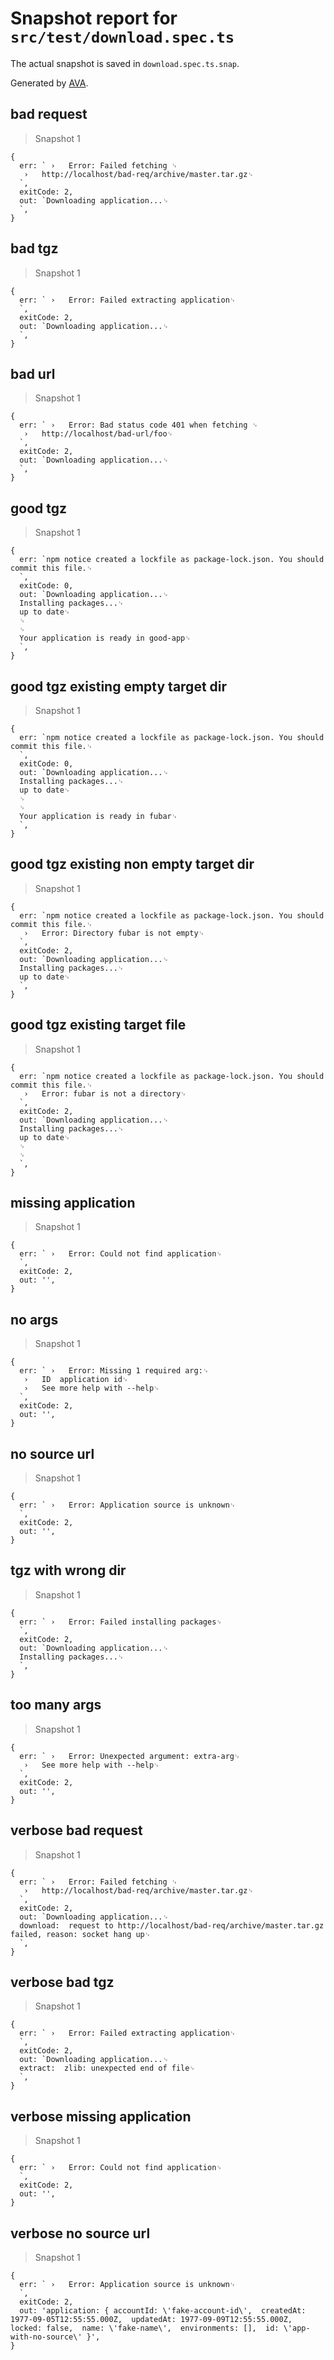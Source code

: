 # Snapshot report for `src/test/download.spec.ts`

The actual snapshot is saved in `download.spec.ts.snap`.

Generated by [AVA](https://ava.li).

## bad request

> Snapshot 1

    {
      err: ` ›   Error: Failed fetching ␊
       ›   http://localhost/bad-req/archive/master.tar.gz␊
      `,
      exitCode: 2,
      out: `Downloading application...␊
      `,
    }

## bad tgz

> Snapshot 1

    {
      err: ` ›   Error: Failed extracting application␊
      `,
      exitCode: 2,
      out: `Downloading application...␊
      `,
    }

## bad url

> Snapshot 1

    {
      err: ` ›   Error: Bad status code 401 when fetching ␊
       ›   http://localhost/bad-url/foo␊
      `,
      exitCode: 2,
      out: `Downloading application...␊
      `,
    }

## good tgz

> Snapshot 1

    {
      err: `npm notice created a lockfile as package-lock.json. You should commit this file.␊
      `,
      exitCode: 0,
      out: `Downloading application...␊
      Installing packages...␊
      up to date␊
      ␊
      ␊
      Your application is ready in good-app␊
      `,
    }

## good tgz existing empty target dir

> Snapshot 1

    {
      err: `npm notice created a lockfile as package-lock.json. You should commit this file.␊
      `,
      exitCode: 0,
      out: `Downloading application...␊
      Installing packages...␊
      up to date␊
      ␊
      ␊
      Your application is ready in fubar␊
      `,
    }

## good tgz existing non empty target dir

> Snapshot 1

    {
      err: `npm notice created a lockfile as package-lock.json. You should commit this file.␊
       ›   Error: Directory fubar is not empty␊
      `,
      exitCode: 2,
      out: `Downloading application...␊
      Installing packages...␊
      up to date␊
      `,
    }

## good tgz existing target file

> Snapshot 1

    {
      err: `npm notice created a lockfile as package-lock.json. You should commit this file.␊
       ›   Error: fubar is not a directory␊
      `,
      exitCode: 2,
      out: `Downloading application...␊
      Installing packages...␊
      up to date␊
      ␊
      ␊
      `,
    }

## missing application

> Snapshot 1

    {
      err: ` ›   Error: Could not find application␊
      `,
      exitCode: 2,
      out: '',
    }

## no args

> Snapshot 1

    {
      err: ` ›   Error: Missing 1 required arg:␊
       ›   ID  application id␊
       ›   See more help with --help␊
      `,
      exitCode: 2,
      out: '',
    }

## no source url

> Snapshot 1

    {
      err: ` ›   Error: Application source is unknown␊
      `,
      exitCode: 2,
      out: '',
    }

## tgz with wrong dir

> Snapshot 1

    {
      err: ` ›   Error: Failed installing packages␊
      `,
      exitCode: 2,
      out: `Downloading application...␊
      Installing packages...␊
      `,
    }

## too many args

> Snapshot 1

    {
      err: ` ›   Error: Unexpected argument: extra-arg␊
       ›   See more help with --help␊
      `,
      exitCode: 2,
      out: '',
    }

## verbose bad request

> Snapshot 1

    {
      err: ` ›   Error: Failed fetching ␊
       ›   http://localhost/bad-req/archive/master.tar.gz␊
      `,
      exitCode: 2,
      out: `Downloading application...␊
      download:  request to http://localhost/bad-req/archive/master.tar.gz failed, reason: socket hang up␊
      `,
    }

## verbose bad tgz

> Snapshot 1

    {
      err: ` ›   Error: Failed extracting application␊
      `,
      exitCode: 2,
      out: `Downloading application...␊
      extract:  zlib: unexpected end of file␊
      `,
    }

## verbose missing application

> Snapshot 1

    {
      err: ` ›   Error: Could not find application␊
      `,
      exitCode: 2,
      out: '',
    }

## verbose no source url

> Snapshot 1

    {
      err: ` ›   Error: Application source is unknown␊
      `,
      exitCode: 2,
      out: 'application: { accountId: \'fake-account-id\',  createdAt: 1977-09-05T12:55:55.000Z,  updatedAt: 1977-09-09T12:55:55.000Z,  locked: false,  name: \'fake-name\',  environments: [],  id: \'app-with-no-source\' }',
    }
